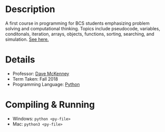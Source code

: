 # Description 
A first course in programming for BCS students emphasizing problem solving and computational thinking. Topics include pseudocode, variables, conditonals, iteration, arrays, objects, functions, sorting, searching, and simulation. [See here.](https://calendar.carleton.ca/undergrad/courses/COMP/)

# Details
* Professor: [Dave McKenney](https://carleton.ca/scs/people/dave-mckenney/)
* Term Taken: Fall 2018
* Programming Language: [Python](https://www.python.org/downloads/) 

# Compiling & Running 
* Windows: `python <py-file>`
* Mac: `python3 <py-file>`
